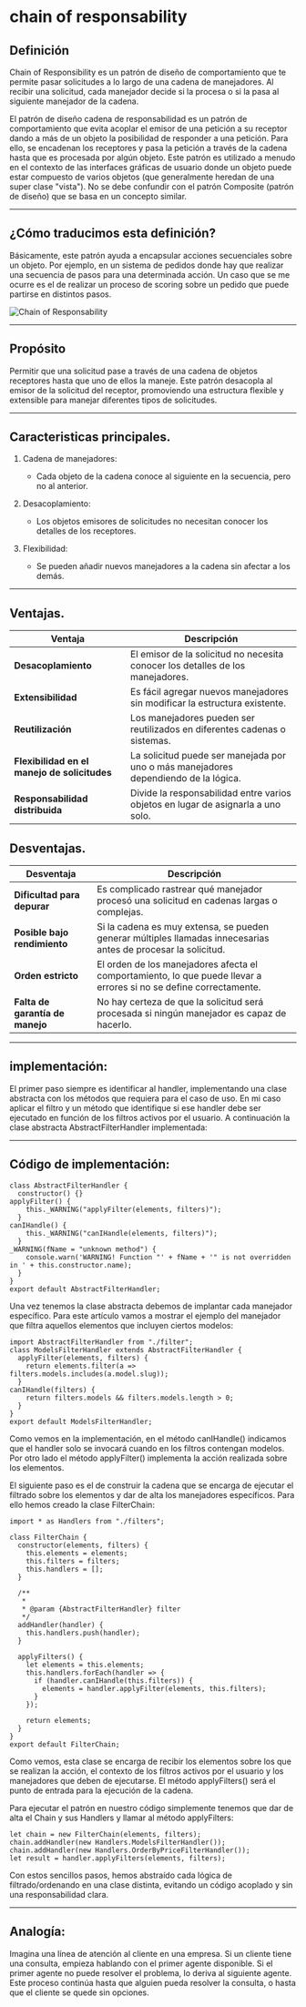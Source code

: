 # chain of responsability

## Definición

Chain of Responsibility es un patrón de diseño de comportamiento que te permite pasar solicitudes a lo largo de una cadena de manejadores. Al recibir una solicitud, cada manejador decide si la procesa o si la pasa al siguiente manejador de la cadena.

El patrón de diseño cadena de responsabilidad es un patrón de comportamiento que evita acoplar el emisor de una petición a su receptor dando a más de un objeto la posibilidad de responder a una petición. Para ello, se encadenan los receptores y pasa la petición a través de la cadena hasta que es procesada por algún objeto. Este patrón es utilizado a menudo en el contexto de las interfaces gráficas de usuario donde un objeto puede estar compuesto de varios objetos (que generalmente heredan de una super clase "vista"). No se debe confundir con el patrón Composite (patrón de diseño) que se basa en un concepto similar.

---------------------
## ¿Cómo traducimos esta definición?

Básicamente, este patrón ayuda a encapsular acciones secuenciales sobre un objeto. Por ejemplo, en un sistema de pedidos donde hay que realizar una secuencia de pasos para una determinada acción. Un caso que se me ocurre es el de realizar un proceso de scoring sobre un pedido que puede partirse en distintos pasos.

![Chain of Responsability](https://refactoring.guru/images/patterns/diagrams/chain-of-responsibility/solution1-es.png?id=122092268f688aa2015b2f20dabafb89)

------------------- 
## Propósito
Permitir que una solicitud pase a través de una cadena de objetos receptores hasta que uno de ellos la maneje. Este patrón desacopla al emisor de la solicitud del receptor, promoviendo una estructura flexible y extensible para manejar diferentes tipos de solicitudes.

-----------------
## Caracteristicas principales.
1. Cadena de manejadores:
    * Cada objeto de la cadena conoce al siguiente en la secuencia, pero no al anterior.

2. Desacoplamiento:
    * Los objetos emisores de solicitudes no necesitan conocer los detalles de los receptores.

3. Flexibilidad:
    * Se pueden añadir nuevos manejadores a la cadena sin afectar a los demás.

------------------------
## Ventajas.
| **Ventaja**                                  | **Descripción**                                                                 |
|----------------------------------------------|---------------------------------------------------------------------------------|
| **Desacoplamiento**                          | El emisor de la solicitud no necesita conocer los detalles de los manejadores.  |
| **Extensibilidad**                           | Es fácil agregar nuevos manejadores sin modificar la estructura existente.      |
| **Reutilización**                            | Los manejadores pueden ser reutilizados en diferentes cadenas o sistemas.       |
| **Flexibilidad en el manejo de solicitudes** | La solicitud puede ser manejada por uno o más manejadores dependiendo de la lógica. |
| **Responsabilidad distribuida**              | Divide la responsabilidad entre varios objetos en lugar de asignarla a uno solo.|

## Desventajas.
| **Desventaja**                     | **Descripción**                                                                                              |
|------------------------------------|--------------------------------------------------------------------------------------------------------------|
| **Dificultad para depurar**        | Es complicado rastrear qué manejador procesó una solicitud en cadenas largas o complejas.                    |
| **Posible bajo rendimiento**       | Si la cadena es muy extensa, se pueden generar múltiples llamadas innecesarias antes de procesar la solicitud.|
| **Orden estricto**                 | El orden de los manejadores afecta el comportamiento, lo que puede llevar a errores si no se define correctamente. |
| **Falta de garantía de manejo**    | No hay certeza de que la solicitud será procesada si ningún manejador es capaz de hacerlo.                   |


-------
## implementación:
El primer paso siempre es identificar al handler, implementando una clase abstracta con los métodos que requiera para el caso de uso. En mi caso aplicar el filtro y un método que identifique si ese handler debe ser ejecutado en función de los filtros activos por el usuario. A continuación la clase abstracta AbstractFilterHandler implementada:

------------------
## Código de implementación:
~~~ 
class AbstractFilterHandler {
  constructor() {}
applyFilter() {
    this._WARNING("applyFilter(elements, filters)");
  }
canIHandle() {
    this._WARNING("canIHandle(elements, filters)");
  }
_WARNING(fName = "unknown method") {
    console.warn('WARNING! Function "' + fName + '" is not overridden in ' + this.constructor.name);
  }
}
export default AbstractFilterHandler;
~~~

Una vez tenemos la clase abstracta debemos de implantar cada manejador específico. Para este artículo vamos a mostrar el ejemplo del manejador que filtra aquellos elementos que incluyen ciertos modelos:

~~~
import AbstractFilterHandler from "./filter";
class ModelsFilterHandler extends AbstractFilterHandler {
  applyFilter(elements, filters) {
    return elements.filter(a => filters.models.includes(a.model.slug));
  }
canIHandle(filters) {
    return filters.models && filters.models.length > 0;
  }
}
export default ModelsFilterHandler;
~~~
Como vemos en la implementación, en el método canIHandle() indicamos que el handler solo se invocará cuando en los filtros contengan modelos. Por otro lado el método applyFilter() implementa la acción realizada sobre los elementos.

El siguiente paso es el de construir la cadena que se encarga de ejecutar el filtrado sobre los elementos y dar de alta los manejadores específicos. Para ello hemos creado la clase FilterChain:

~~~
import * as Handlers from "./filters";
 
class FilterChain {
  constructor(elements, filters) {
    this.elements = elements;
    this.filters = filters;
    this.handlers = [];
  }
 
  /**
   *
   * @param {AbstractFilterHandler} filter
   */
  addHandler(handler) {
    this.handlers.push(handler);
  }
 
  applyFilters() {
    let elements = this.elements;
    this.handlers.forEach(handler => {
      if (handler.canIHandle(this.filters)) {
        elements = handler.applyFilter(elements, this.filters);
      }
    });
 
    return elements;
  }
}
export default FilterChain;
~~~

Como vemos, esta clase se encarga de recibir los elementos sobre los que se realizan la acción, el contexto de los filtros activos por el usuario y los manejadores que deben de ejecutarse. El método applyFilters() será el punto de entrada para la ejecución de la cadena.

Para ejecutar el patrón en nuestro código simplemente tenemos que dar de alta el Chain y sus Handlers y llamar al método applyFilters:

~~~
let chain = new FilterChain(elements, filters);
chain.addHandler(new Handlers.ModelsFilterHandler());
chain.addHandler(new Handlers.OrderByPriceFilterHandler());
let result = handler.applyFilters(elements, filters);
~~~
Con estos sencillos pasos, hemos abstraído cada lógica de filtrado/ordenando en una clase distinta, evitando un código acoplado y sin una responsabilidad clara.

-----------

## Analogía:
Imagina una línea de atención al cliente en una empresa. Si un cliente tiene una consulta, empieza hablando con el primer agente disponible. Si el primer agente no puede resolver el problema, lo deriva al siguiente agente. Este proceso continúa hasta que alguien pueda resolver la consulta, o hasta que el cliente se quede sin opciones.
